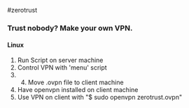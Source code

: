 #zerotrust
### Trust nobody? Make your own VPN.
#### Linux 
1) Run Script on server machine
2) Control VPN with 'menu' script
3) 4) Move .ovpn file to client machine
4) Have openvpn installed on client machine
5) Use VPN on client with "$ sudo openvpn zerotrust.ovpn"
